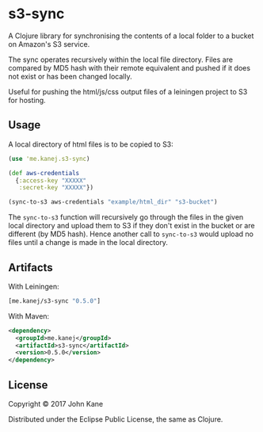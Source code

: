 # s3-sync

A Clojure library for synchronising the contents of a local folder
to a bucket on Amazon's S3 service.

The sync operates recursively within the local file directory.
Files are compared by MD5 hash with their remote equivalent and
pushed if it does not exist or has been changed locally.

Useful for pushing the html/js/css output files of a leiningen project
to S3 for hosting.

## Usage

A local directory of html files is to be copied to S3:
```clojure
(use 'me.kanej.s3-sync)

(def aws-credentials
  {:access-key "XXXXX"
   :secret-key "XXXXX"})

(sync-to-s3 aws-credentials "example/html_dir" "s3-bucket")
```

The `sync-to-s3` function will recursively go
through the files in the given local directory and upload them to S3
if they don't exist in the bucket or are different (by MD5 hash).
Hence another call to `sync-to-s3` would upload no files until
a change is made in the local directory.


## Artifacts

With Leiningen:
```clojure
[me.kanej/s3-sync "0.5.0"]
```

With Maven:
```xml
<dependency>
  <groupId>me.kanej</groupId>
  <artifactId>s3-sync</artifactId>
  <version>0.5.0</version>
</dependency>
```
## License

Copyright © 2017 John Kane

Distributed under the Eclipse Public License, the same as Clojure.
